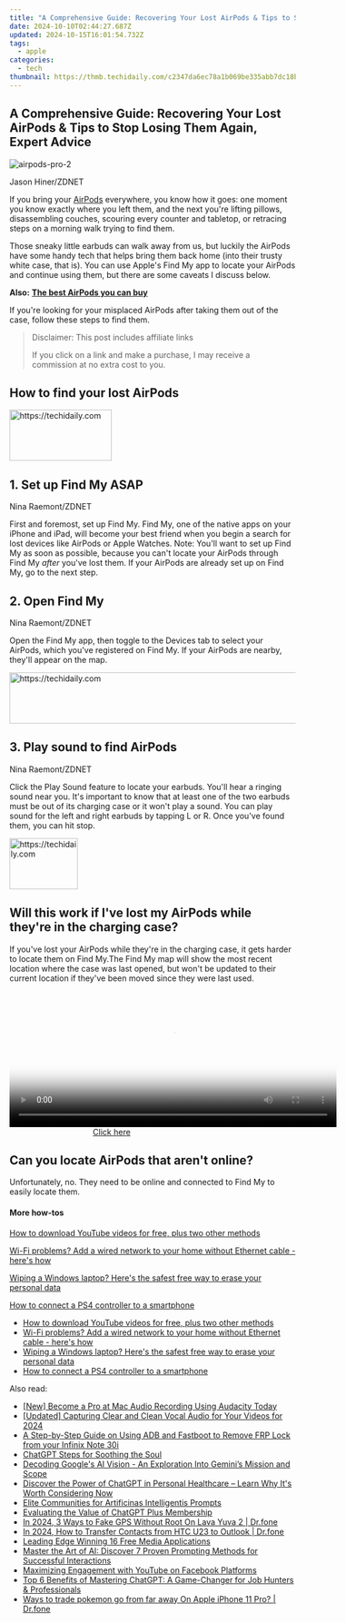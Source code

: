 ```yaml
---
title: "A Comprehensive Guide: Recovering Your Lost AirPods & Tips to Stop Losing Them Again, Expert Advice by ZDNET"
date: 2024-10-10T02:44:27.687Z
updated: 2024-10-15T16:01:54.732Z
tags:
  - apple
categories:
  - tech
thumbnail: https://thmb.techidaily.com/c2347da6ec78a1b069be335abb7dc18b2b1262d176e6b4d47161337afbbb6cd1.jpeg
---
```


## A Comprehensive Guide: Recovering Your Lost AirPods & Tips to Stop Losing Them Again, Expert Advice

![airpods-pro-2](https://www.zdnet.com/a/img/resize/be06fe5d29bcef25b75d1d6a7b8023caea1e1d39/2023/09/10/f87eda0e-6717-4b19-8829-170e2c098428/airpods-pro-2.jpg?auto=webp&width=1280)

Jason Hiner/ZDNET

If you bring your [AirPods](https://www.zdnet.com/article/best-airpods/) everywhere, you know how it goes: one moment you know exactly where you left them, and the next you're lifting pillows, disassembling couches, scouring every counter and tabletop, or retracing steps on a morning walk trying to find them. 

Those sneaky little earbuds can walk away from us, but luckily the AirPods have some handy tech that helps bring them back home (into their trusty white case, that is). You can use Apple's Find My app to locate your AirPods and continue using them, but there are some caveats I discuss below. 

**Also:** [**The best AirPods you can buy**](https://www.zdnet.com/article/best-airpods/)

 If you're looking for your misplaced AirPods after taking them out of the case, follow these steps to find them. 

>  Disclaimer: This post includes affiliate links
>
>  If you click on a link and make a purchase, I may receive a commission at no extra cost to you.
>

## How to find your lost AirPods

<!-- affiliate ads begin -->
<a href="https://aligracehair.sjv.io/c/5597632/2135397/19272" target="_top" id="2135397">
  <img src="//a.impactradius-go.com/display-ad/19272-2135397" border="0" alt="https://techidaily.com" width="180" height="90"/>
</a>
<img height="0" width="0" src="https://aligracehair.sjv.io/i/5597632/2135397/19272" style="position:absolute;visibility:hidden;" border="0" />
<!-- affiliate ads end -->

## 1\. Set up Find My ASAP

Nina Raemont/ZDNET

First and foremost, set up Find My. Find My, one of the native apps on your iPhone and iPad, will become your best friend when you begin a search for lost devices like AirPods or Apple Watches. Note: You'll want to set up Find My as soon as possible, because you can't locate your AirPods through Find My _after_ you've lost them. If your AirPods are already set up on Find My, go to the next step. 

## 2\. Open Find My

Nina Raemont/ZDNET

Open the Find My app, then toggle to the Devices tab to select your AirPods, which you've registered on Find My. If your AirPods are nearby, they'll appear on the map. 

<!-- affiliate ads begin -->
<a href="https://aidotcom.pxf.io/c/5597632/2134501/19576" target="_top" id="2134501">
  <img src="//a.impactradius-go.com/display-ad/19576-2134501" border="0" alt="https://techidaily.com" width="640" height="90"/>
</a>
<img height="0" width="0" src="https://aidotcom.pxf.io/i/5597632/2134501/19576" style="position:absolute;visibility:hidden;" border="0" />
<!-- affiliate ads end -->

## 3\. Play sound to find AirPods

Nina Raemont/ZDNET

Click the Play Sound feature to locate your earbuds. You'll hear a ringing sound near you. It's important to know that at least one of the two earbuds must be out of its charging case or it won't play a sound. You can play sound for the left and right earbuds by tapping L or R. Once you've found them, you can hit stop. 

<!-- affiliate ads begin -->
<a href="https://25home.pxf.io/c/5597632/2148636/16836" target="_top" id="2148636">
  <img src="//a.impactradius-go.com/display-ad/16836-2148636" border="0" alt="https://techidaily.com" width="120" height="90"/>
</a>
<img height="0" width="0" src="https://25home.pxf.io/i/5597632/2148636/16836" style="position:absolute;visibility:hidden;" border="0" />
<!-- affiliate ads end -->

## Will this work if I've lost my AirPods while they're in the charging case?

If you've lost your AirPods while they're in the charging case, it gets harder to locate them on Find My.The Find My map will show the most recent location where the case was last opened, but won't be updated to their current location if they've been moved since they were last used.

<!-- affiliate ads begin -->
<span id="1982459">
					<video width="576" height="240" style="cursor:pointer"
           poster="//a.impactradius-go.com/display-clicktoplayimage/1982459.png"
           onclick="if(!this.playClicked){this.play();this.setAttribute('controls',true);this.playClicked=true;}">
	   <source src="//a.impactradius-go.com/display-ad/22993-1982459">
	   <img src="//a.impactradius-go.com/display-clicktoplayimage/1982459.png" style="border: none; height: 100%; width: 100%; object-fit: contain">
	</video>
	<div style="width:360px;text-align:center"><a href="javascript:window.open(decodeURIComponent('https%3A%2F%2Fhomestyler.sjv.io%2Fc%2F5597632%2F1982459%2F22993'), '_blank');void(0);">Click here</a></div>
</span>
<img height="0" width="0" src="https://imp.pxf.io/i/5597632/1982459/22993" style="position:absolute;visibility:hidden;" border="0" />
<!-- affiliate ads end -->

## Can you locate AirPods that aren't online?

Unfortunately, no. They need to be online and connected to Find My to easily locate them. 

#### More how-tos

[How to download YouTube videos for free, plus two other methods](https://www.zdnet.com/article/how-to-download-youtube-videos-for-free-plus-two-other-methods/ "How to download YouTube videos for free, plus two other methods")

[Wi-Fi problems? Add a wired network to your home without Ethernet cable - here's how](https://www.zdnet.com/article/ditch-the-wi-fi-how-to-add-a-wired-network-to-your-home-without-ethernet-cable/ "Wi-Fi problems? Add a wired network to your home without Ethernet cable - here's how")

[Wiping a Windows laptop? Here's the safest free way to erase your personal data](https://www.zdnet.com/article/wiping-a-windows-laptop-heres-the-safest-free-way-to-erase-your-personal-data/ "Wiping a Windows laptop? Here's the safest free way to erase your personal data")

[How to connect a PS4 controller to a smartphone](https://www.zdnet.com/article/how-to-connect-a-ps4-controller-to-a-smartphone/ "How to connect a PS4 controller to a smartphone")

* [How to download YouTube videos for free, plus two other methods](https://www.zdnet.com/article/how-to-download-youtube-videos-for-free-plus-two-other-methods/ "How to download YouTube videos for free, plus two other methods")
* [Wi-Fi problems? Add a wired network to your home without Ethernet cable - here's how](https://www.zdnet.com/article/ditch-the-wi-fi-how-to-add-a-wired-network-to-your-home-without-ethernet-cable/ "Wi-Fi problems? Add a wired network to your home without Ethernet cable - here's how")
* [Wiping a Windows laptop? Here's the safest free way to erase your personal data](https://www.zdnet.com/article/wiping-a-windows-laptop-heres-the-safest-free-way-to-erase-your-personal-data/ "Wiping a Windows laptop? Here's the safest free way to erase your personal data")
* [How to connect a PS4 controller to a smartphone](https://www.zdnet.com/article/how-to-connect-a-ps4-controller-to-a-smartphone/ "How to connect a PS4 controller to a smartphone")

<ins class="adsbygoogle"
     style="display:block"
     data-ad-format="autorelaxed"
     data-ad-client="ca-pub-7571918770474297"
     data-ad-slot="1223367746"></ins>

<ins class="adsbygoogle"
     style="display:block"
     data-ad-client="ca-pub-7571918770474297"
     data-ad-slot="8358498916"
     data-ad-format="auto"
     data-full-width-responsive="true"></ins>

<span class="atpl-alsoreadstyle">Also read:</span>
<div><ul>
<li><a href="https://screen-sharing-recording.techidaily.com/new-become-a-pro-at-mac-audio-recording-using-audacity-today/"><u>[New] Become a Pro at Mac Audio Recording Using Audacity Today</u></a></li>
<li><a href="https://video-capture.techidaily.com/updated-capturing-clear-and-clean-vocal-audio-for-your-videos-for-2024/"><u>[Updated] Capturing Clear and Clean Vocal Audio for Your Videos for 2024</u></a></li>
<li><a href="https://bypass-frp.techidaily.com/a-step-by-step-guide-on-using-adb-and-fastboot-to-remove-frp-lock-from-your-infinix-note-30i-by-drfone-android/"><u>A Step-by-Step Guide on Using ADB and Fastboot to Remove FRP Lock from your Infinix Note 30i</u></a></li>
<li><a href="https://tech-hub.techidaily.com/chatgpt-steps-for-soothing-the-soul/"><u>ChatGPT Steps for Soothing the Soul</u></a></li>
<li><a href="https://tech-hub.techidaily.com/decoding-googles-ai-vision-an-exploration-into-geminis-mission-and-scope/"><u>Decoding Google's AI Vision - An Exploration Into Gemini’s Mission and Scope</u></a></li>
<li><a href="https://tech-hub.techidaily.com/discover-the-power-of-chatgpt-in-personal-healthcare-learn-why-its-worth-considering-now/"><u>Discover the Power of ChatGPT in Personal Healthcare – Learn Why It's Worth Considering Now</u></a></li>
<li><a href="https://tech-hub.techidaily.com/elite-communities-for-artificinas-intelligentis-prompts/"><u>Elite Communities for Artificinas Intelligentis Prompts</u></a></li>
<li><a href="https://tech-hub.techidaily.com/evaluating-the-value-of-chatgpt-plus-membership/"><u>Evaluating the Value of ChatGPT Plus Membership</u></a></li>
<li><a href="https://change-location.techidaily.com/in-2024-3-ways-to-fake-gps-without-root-on-lava-yuva-2-drfone-by-drfone-virtual-android/"><u>In 2024, 3 Ways to Fake GPS Without Root On Lava Yuva 2 | Dr.fone</u></a></li>
<li><a href="https://android-transfer.techidaily.com/in-2024-how-to-transfer-contacts-from-htc-u23-to-outlook-drfone-by-drfone-transfer-from-android-transfer-from-android/"><u>In 2024, How to Transfer Contacts from HTC U23 to Outlook | Dr.fone</u></a></li>
<li><a href="https://extra-lessons.techidaily.com/leading-edge-winning-16-free-media-applications/"><u>Leading Edge Winning 16 Free Media Applications</u></a></li>
<li><a href="https://tech-hub.techidaily.com/master-the-art-of-ai-discover-7-proven-prompting-methods-for-successful-interactions/"><u>Master the Art of AI: Discover 7 Proven Prompting Methods for Successful Interactions</u></a></li>
<li><a href="https://facebook-clips.techidaily.com/maximizing-engagement-with-youtube-on-facebook-platforms/"><u>Maximizing Engagement with YouTube on Facebook Platforms</u></a></li>
<li><a href="https://tech-hub.techidaily.com/top-6-benefits-of-mastering-chatgpt-a-game-changer-for-job-hunters-and-professionals/"><u>Top 6 Benefits of Mastering ChatGPT: A Game-Changer for Job Hunters & Professionals</u></a></li>
<li><a href="https://ios-pokemon-go.techidaily.com/ways-to-trade-pokemon-go-from-far-away-on-apple-iphone-11-pro-drfone-by-drfone-virtual-ios/"><u>Ways to trade pokemon go from far away On Apple iPhone 11 Pro? | Dr.fone</u></a></li>
</ul></div>


